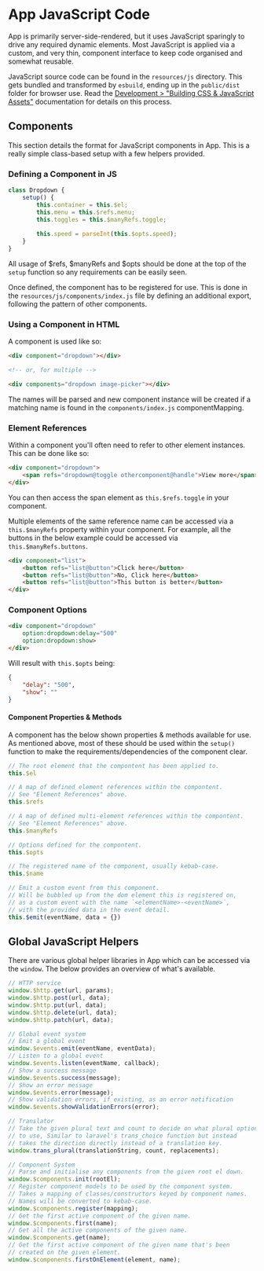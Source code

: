 # App JavaScript Code

App is primarily server-side-rendered, but it uses JavaScript sparingly to drive any required dynamic elements. Most JavaScript is applied via a custom, and very thin, component interface to keep code organised and somewhat reusable.

JavaScript source code can be found in the `resources/js` directory. This gets bundled and transformed by `esbuild`, ending up in the `public/dist` folder for browser use. Read the [Development > "Building CSS & JavaScript Assets"](development.md#building-css-&-javascript-assets) documentation for details on this process.

## Components

This section details the format for JavaScript components in App. This is a really simple class-based setup with a few helpers provided.

### Defining a Component in JS

```js
class Dropdown {
    setup() {
        this.container = this.$el;
        this.menu = this.$refs.menu;
        this.toggles = this.$manyRefs.toggle;
    
        this.speed = parseInt(this.$opts.speed);
    }
}
```

All usage of $refs, $manyRefs and $opts should be done at the top of the `setup` function so any requirements can be easily seen.

Once defined, the component has to be registered for use. This is done in the `resources/js/components/index.js` file by defining an additional export, following the pattern of other components. 

### Using a Component in HTML

A component is used like so:

```html
<div component="dropdown"></div>

<!-- or, for multiple -->

<div components="dropdown image-picker"></div>
```

The names will be parsed and new component instance will be created if a matching name is found in the `components/index.js` componentMapping. 

### Element References

Within a component you'll often need to refer to other element instances. This can be done like so:

```html
<div component="dropdown">
    <span refs="dropdown@toggle othercomponent@handle">View more</span>
</div>
```

You can then access the span element as `this.$refs.toggle` in your component.

Multiple elements of the same reference name can be accessed via a `this.$manyRefs` property within your component. For example, all the buttons in the below example could be accessed via `this.$manyRefs.buttons`.

```html
<div component="list">
    <button refs="list@button">Click here</button>
    <button refs="list@button">No, Click here</button>
    <button refs="list@button">This button is better</button>
</div>
```

### Component Options

```html
<div component="dropdown"
    option:dropdown:delay="500"
    option:dropdown:show>
</div>
```

Will result with `this.$opts` being:

```json
{
    "delay": "500",
    "show": ""  
}
```

#### Component Properties & Methods

A component has the below shown properties & methods available for use. As mentioned above, most of these should be used within the `setup()` function to make the requirements/dependencies of the component clear.

```javascript
// The root element that the compontent has been applied to.
this.$el

// A map of defined element references within the compontent.
// See "Element References" above.
this.$refs

// A map of defined multi-element references within the compontent.
// See "Element References" above.
this.$manyRefs

// Options defined for the compontent.
this.$opts

// The registered name of the component, usually kebab-case.
this.$name

// Emit a custom event from this component.
// Will be bubbled up from the dom element this is registered on, 
// as a custom event with the name `<elementName>-<eventName>`,
// with the provided data in the event detail.
this.$emit(eventName, data = {})
```

## Global JavaScript Helpers

There are various global helper libraries in App which can be accessed via the `window`. The below provides an overview of what's available. 

```js
// HTTP service
window.$http.get(url, params);
window.$http.post(url, data);
window.$http.put(url, data);
window.$http.delete(url, data);
window.$http.patch(url, data);

// Global event system
// Emit a global event
window.$events.emit(eventName, eventData);
// Listen to a global event
window.$events.listen(eventName, callback);
// Show a success message
window.$events.success(message);
// Show an error message
window.$events.error(message);
// Show validation errors, if existing, as an error notification
window.$events.showValidationErrors(error);

// Translator
// Take the given plural text and count to decide on what plural option
// to use, Similar to laravel's trans_choice function but instead
// takes the direction directly instead of a translation key.
window.trans_plural(translationString, count, replacements);

// Component System
// Parse and initialise any components from the given root el down.
window.$components.init(rootEl);
// Register component models to be used by the component system.
// Takes a mapping of classes/constructors keyed by component names.
// Names will be converted to kebab-case.
window.$components.register(mapping);
// Get the first active component of the given name.
window.$components.first(name);
// Get all the active components of the given name. 
window.$components.get(name);
// Get the first active component of the given name that's been
// created on the given element.
window.$components.firstOnElement(element, name);
```
